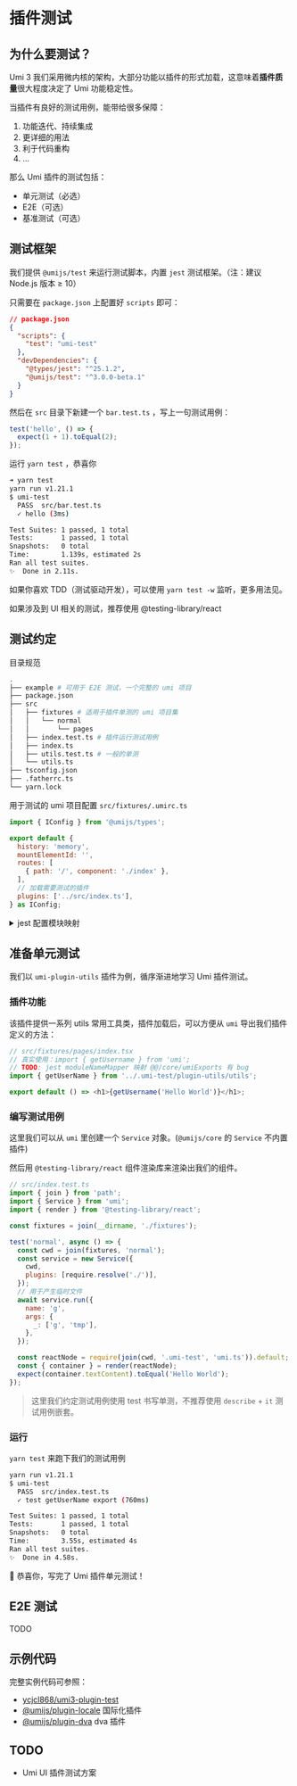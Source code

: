 # 插件测试

## 为什么要测试？

Umi 3 我们采用微内核的架构，大部分功能以插件的形式加载，这意味着**插件质量**很大程度决定了 Umi 功能稳定性。

当插件有良好的测试用例，能带给很多保障：

1. 功能迭代、持续集成
2. 更详细的用法
3. 利于代码重构
4. ...

那么 Umi 插件的测试包括：

- 单元测试（必选）
- E2E（可选）
- 基准测试（可选）

## 测试框架

我们提供 `@umijs/test` 来运行测试脚本，内置 `jest` 测试框架。（注：建议 Node.js 版本 ≥ 10）

只需要在 `package.json` 上配置好 `scripts` 即可：

```json
// package.json
{
  "scripts": {
    "test": "umi-test"
  },
  "devDependencies": {
    "@types/jest": "^25.1.2",
    "@umijs/test": "^3.0.0-beta.1"
  }
}
```

然后在 `src` 目录下新建一个 `bar.test.ts` ，写上一句测试用例：

```js
test('hello', () => {
  expect(1 + 1).toEqual(2);
});
```

运行 `yarn test` ，恭喜你

```bash
➜ yarn test
yarn run v1.21.1
$ umi-test
  PASS  src/bar.test.ts
  ✓ hello (3ms)

Test Suites: 1 passed, 1 total
Tests:       1 passed, 1 total
Snapshots:   0 total
Time:        1.139s, estimated 2s
Ran all test suites.
✨  Done in 2.11s.
```

如果你喜欢 TDD（测试驱动开发），可以使用 `yarn test -w` 监听，更多用法见。

如果涉及到 UI 相关的测试，推荐使用 @testing-library/react

## 测试约定

目录规范

```bash
.
├── example # 可用于 E2E 测试，一个完整的 umi 项目
├── package.json
├── src
│   ├── fixtures # 适用于插件单测的 umi 项目集
│   │   └── normal
│   │       └── pages
│   ├── index.test.ts # 插件运行测试用例
│   ├── index.ts
│   ├── utils.test.ts # 一般的单测
│   └── utils.ts
├── tsconfig.json
├── .fatherrc.ts
└── yarn.lock
```

用于测试的 umi 项目配置 `src/fixtures/.umirc.ts`

```js
import { IConfig } from '@umijs/types';

export default {
  history: 'memory',
  mountElementId: '',
  routes: [
    { path: '/', component: './index' },
  ],
  // 加载需要测试的插件
  plugins: ['../src/index.ts'],
} as IConfig;
```

<details>
  <summary>jest 配置模块映射</summary>

~~为了保持测试项目与真实 umi 项目一致性，我们需要将一些模块路径做映射，有 bug，没跑通：~~

```js
// jest.config.js
module.exports = {
  moduleNameMapper: {
    // 确保 import {} from 'umi' 正常 work
    '^@@/core/umiExports$':
      '<rootDir>/src/fixtures/.umi-test/core/umiExports.ts',
  },
};
```

</details>

## 准备单元测试

我们以 `umi-plugin-utils` 插件为例，循序渐进地学习 Umi 插件测试。

### 插件功能

该插件提供一系列 utils 常用工具类，插件加载后，可以方便从 `umi` 导出我们插件定义的方法：

```js
// src/fixtures/pages/index.tsx
// 真实使用：import { getUsername } from 'umi';
// TODO: jest moduleNameMapper 映射 @@/core/umiExports 有 bug
import { getUserName } from '../.umi-test/plugin-utils/utils';

export default () => <h1>{getUsername('Hello World')}</h1>;
```

### 编写测试用例

这里我们可以从 `umi` 里创建一个 `Service` 对象。(`@umijs/core` 的 `Service` 不内置插件)

然后用 `@testing-library/react` 组件渲染库来渲染出我们的组件。

```jsx
// src/index.test.ts
import { join } from 'path';
import { Service } from 'umi';
import { render } from '@testing-library/react';

const fixtures = join(__dirname, './fixtures');

test('normal', async () => {
  const cwd = join(fixtures, 'normal');
  const service = new Service({
    cwd,
    plugins: [require.resolve('./')],
  });
  // 用于产生临时文件
  await service.run({
    name: 'g',
    args: {
      _: ['g', 'tmp'],
    },
  });

  const reactNode = require(join(cwd, '.umi-test', 'umi.ts')).default;
  const { container } = render(reactNode);
  expect(container.textContent).toEqual('Hello World');
});
```

> 这里我们约定测试用例使用 test 书写单测，不推荐使用 `describe` + `it` 测试用例嵌套。

### 运行

`yarn test` 来跑下我们的测试用例

```bash
yarn run v1.21.1
$ umi-test
  PASS  src/index.test.ts
  ✓ test getUserName export (760ms)

Test Suites: 1 passed, 1 total
Tests:       1 passed, 1 total
Snapshots:   0 total
Time:        3.55s, estimated 4s
Ran all test suites.
✨  Done in 4.58s.
```

🎉 恭喜你，写完了 Umi 插件单元测试！

## E2E 测试

TODO

## 示例代码

完整实例代码可参照：

- [ycjcl868/umi3-plugin-test](https://www.notion.so/ycjcl868/e67c8980e957454eb2f1b0fe83ebd38d)
- [@umijs/plugin-locale](https://github.com/umijs/plugins/tree/master/packages/plugin-locale) 国际化插件
- [@umijs/plugin-dva](https://github.com/umijs/plugins/tree/master/packages/plugin-dva) dva 插件

## TODO

- Umi UI 插件测试方案
